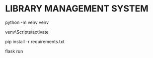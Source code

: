 # LIBRARY MANAGEMENT SYSTEM

python -m venv venv

venv\Scripts\activate

pip install -r requirements.txt

flask run
